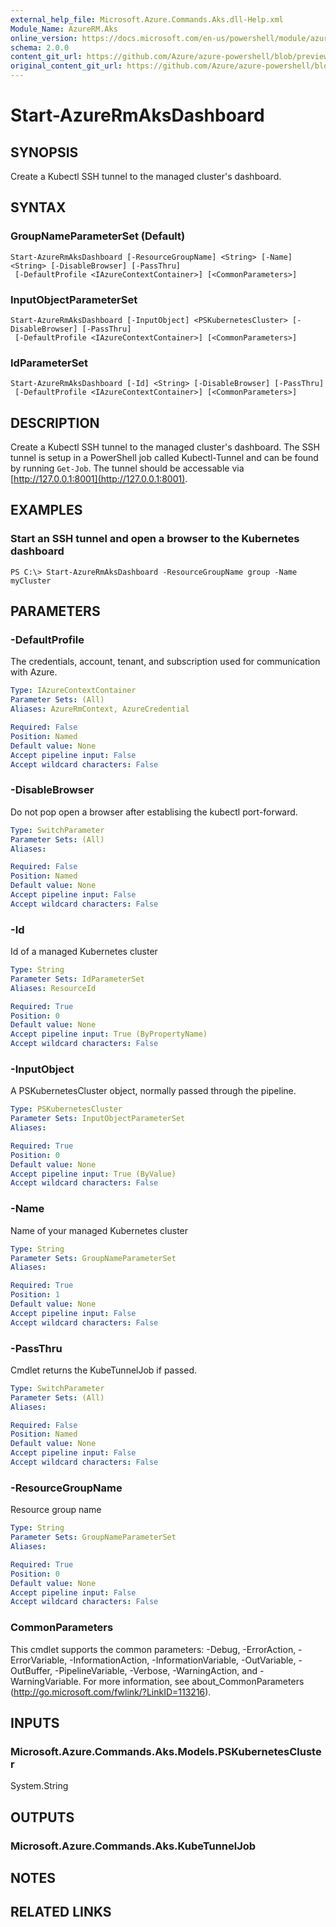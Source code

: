 ```yaml
---
external_help_file: Microsoft.Azure.Commands.Aks.dll-Help.xml
Module_Name: AzureRM.Aks
online_version: https://docs.microsoft.com/en-us/powershell/module/azurerm.aks/start-azurermaksdashboard
schema: 2.0.0
content_git_url: https://github.com/Azure/azure-powershell/blob/preview/src/ResourceManager/Aks/Commands.Aks/help/Start-AzureRmAksDashboard.md
original_content_git_url: https://github.com/Azure/azure-powershell/blob/preview/src/ResourceManager/Aks/Commands.Aks/help/Start-AzureRmAksDashboard.md
---
```


# Start-AzureRmAksDashboard

## SYNOPSIS
Create a Kubectl SSH tunnel to the managed cluster's dashboard.

## SYNTAX

### GroupNameParameterSet (Default)
```
Start-AzureRmAksDashboard [-ResourceGroupName] <String> [-Name] <String> [-DisableBrowser] [-PassThru]
 [-DefaultProfile <IAzureContextContainer>] [<CommonParameters>]
```

### InputObjectParameterSet
```
Start-AzureRmAksDashboard [-InputObject] <PSKubernetesCluster> [-DisableBrowser] [-PassThru]
 [-DefaultProfile <IAzureContextContainer>] [<CommonParameters>]
```

### IdParameterSet
```
Start-AzureRmAksDashboard [-Id] <String> [-DisableBrowser] [-PassThru]
 [-DefaultProfile <IAzureContextContainer>] [<CommonParameters>]
```

## DESCRIPTION
Create a Kubectl SSH tunnel to the managed cluster's dashboard. The SSH tunnel is setup in a PowerShell job called Kubectl-Tunnel and can be found by running `Get-Job`. The tunnel should be accessable via [http://127.0.0.1:8001](http://127.0.0.1:8001).

## EXAMPLES

### Start an SSH tunnel and open a browser to the Kubernetes dashboard
```
PS C:\> Start-AzureRmAksDashboard -ResourceGroupName group -Name myCluster
```

## PARAMETERS

### -DefaultProfile
The credentials, account, tenant, and subscription used for communication with Azure.

```yaml
Type: IAzureContextContainer
Parameter Sets: (All)
Aliases: AzureRmContext, AzureCredential

Required: False
Position: Named
Default value: None
Accept pipeline input: False
Accept wildcard characters: False
```

### -DisableBrowser
Do not pop open a browser after establising the kubectl port-forward.

```yaml
Type: SwitchParameter
Parameter Sets: (All)
Aliases:

Required: False
Position: Named
Default value: None
Accept pipeline input: False
Accept wildcard characters: False
```

### -Id
Id of a managed Kubernetes cluster

```yaml
Type: String
Parameter Sets: IdParameterSet
Aliases: ResourceId

Required: True
Position: 0
Default value: None
Accept pipeline input: True (ByPropertyName)
Accept wildcard characters: False
```

### -InputObject
A PSKubernetesCluster object, normally passed through the pipeline.

```yaml
Type: PSKubernetesCluster
Parameter Sets: InputObjectParameterSet
Aliases:

Required: True
Position: 0
Default value: None
Accept pipeline input: True (ByValue)
Accept wildcard characters: False
```

### -Name
Name of your managed Kubernetes cluster

```yaml
Type: String
Parameter Sets: GroupNameParameterSet
Aliases:

Required: True
Position: 1
Default value: None
Accept pipeline input: False
Accept wildcard characters: False
```

### -PassThru
Cmdlet returns the KubeTunnelJob if passed.

```yaml
Type: SwitchParameter
Parameter Sets: (All)
Aliases:

Required: False
Position: Named
Default value: None
Accept pipeline input: False
Accept wildcard characters: False
```

### -ResourceGroupName
Resource group name

```yaml
Type: String
Parameter Sets: GroupNameParameterSet
Aliases:

Required: True
Position: 0
Default value: None
Accept pipeline input: False
Accept wildcard characters: False
```

### CommonParameters
This cmdlet supports the common parameters: -Debug, -ErrorAction, -ErrorVariable, -InformationAction, -InformationVariable, -OutVariable, -OutBuffer, -PipelineVariable, -Verbose, -WarningAction, and -WarningVariable. For more information, see about_CommonParameters (http://go.microsoft.com/fwlink/?LinkID=113216).

## INPUTS

### Microsoft.Azure.Commands.Aks.Models.PSKubernetesCluster
System.String

## OUTPUTS

### Microsoft.Azure.Commands.Aks.KubeTunnelJob

## NOTES

## RELATED LINKS
